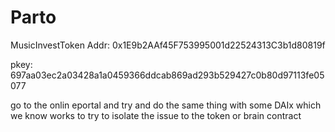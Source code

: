 # Parto

MusicInvestToken Addr: 0x1E9b2AAf45F753995001d22524313C3b1d80819f

pkey: 697aa03ec2a03428a1a0459366ddcab869ad293b529427c0b80d97113fe05077



go to the onlin eportal and try and do the same thing with some DAIx which we know works to try to isolate the issue to the token or brain contract